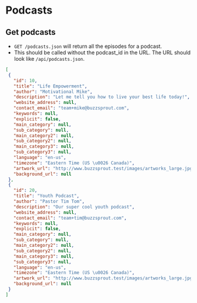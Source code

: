 
Podcasts
========

Get podcasts
------------

* `GET /podcasts.json` will return all the episodes for a podcast. 
* This should be called without the podcast_id in the URL. The URL should look like  `/api/podcasts.json`.

```json
[
 {
   "id": 10,
   "title": "Life Empowerment",
   "author": "Motivational Mike",
   "description": "Let me tell you how to live your best life today!",
   "website_address": null,
   "contact_email": "team+mike@buzzsprout.com",
   "keywords": null,
   "explicit": false,
   "main_category": null,
   "sub_category": null,
   "main_category2": null,
   "sub_category2": null,
   "main_category3": null,
   "sub_category3": null,
   "language": "en-us",
   "timezone": "Eastern Time (US \u0026 Canada)",
   "artwork_url": "http://www.buzzsprout.test/images/artworks_large.jpg",
   "background_url": null
 },
 {
   "id": 20,
   "title": "Youth Podcast",
   "author": "Pastor Tim Tom",
   "description": "Our super cool youth podcast",
   "website_address": null,
   "contact_email": "team+tim@buzzsprout.com",
   "keywords": null,
   "explicit": false,
   "main_category": null,
   "sub_category": null,
   "main_category2": null,
   "sub_category2": null,
   "main_category3": null,
   "sub_category3": null,
   "language": "en-us",
   "timezone": "Eastern Time (US \u0026 Canada)",
   "artwork_url": "http://www.buzzsprout.test/images/artworks_large.jpg",
   "background_url": null
 }
]
```
